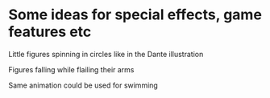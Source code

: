 # Some ideas for special effects, game features etc

Little figures spinning in circles like in the Dante illustration

Figures falling while flailing their arms

Same animation could be used for swimming


